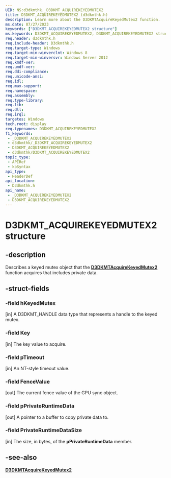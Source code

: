 ```yaml
---
UID: NS:d3dkmthk._D3DKMT_ACQUIREKEYEDMUTEX2
title: D3DKMT_ACQUIREKEYEDMUTEX2 (d3dkmthk.h)
description: Learn more about the D3DKMTAcquireKeyedMutex2 function.
ms.date: 07/27/2023
keywords: ["D3DKMT_ACQUIREKEYEDMUTEX2 structure"]
ms.keywords: D3DKMT_ACQUIREKEYEDMUTEX2, D3DKMT_ACQUIREKEYEDMUTEX2 structure [Display Devices], _D3DKMT_ACQUIREKEYEDMUTEX2, d3dkmthk/D3DKMT_ACQUIREKEYEDMUTEX2, display.d3dkmt_acquirekeyedmutex2
req.header: d3dkmthk.h
req.include-header: D3dkmthk.h
req.target-type: Windows
req.target-min-winverclnt: Windows 8
req.target-min-winversvr: Windows Server 2012
req.kmdf-ver: 
req.umdf-ver: 
req.ddi-compliance: 
req.unicode-ansi: 
req.idl: 
req.max-support: 
req.namespace: 
req.assembly: 
req.type-library: 
req.lib: 
req.dll: 
req.irql: 
targetos: Windows
tech.root: display
req.typenames: D3DKMT_ACQUIREKEYEDMUTEX2
f1_keywords:
 - _D3DKMT_ACQUIREKEYEDMUTEX2
 - d3dkmthk/_D3DKMT_ACQUIREKEYEDMUTEX2
 - D3DKMT_ACQUIREKEYEDMUTEX2
 - d3dkmthk/D3DKMT_ACQUIREKEYEDMUTEX2
topic_type:
 - APIRef
 - kbSyntax
api_type:
 - HeaderDef
api_location:
 - D3dkmthk.h
api_name:
 - _D3DKMT_ACQUIREKEYEDMUTEX2
 - D3DKMT_ACQUIREKEYEDMUTEX2
---
```


# D3DKMT_ACQUIREKEYEDMUTEX2 structure

## -description

Describes a keyed mutex object that the [**D3DKMTAcquireKeyedMutex2**](nf-d3dkmthk-d3dkmtacquirekeyedmutex2.md) function acquires that includes private data.

## -struct-fields

### -field hKeyedMutex

[in] A D3DKMT_HANDLE data type that represents a handle to the keyed mutex.

### -field Key

[in] The key value to acquire.

### -field pTimeout

[in] An NT-style timeout value.

### -field FenceValue

[out] The current fence value of the GPU sync object.

### -field pPrivateRuntimeData

[out] A pointer to a buffer to copy private data to.

### -field PrivateRuntimeDataSize

[in] The size, in bytes, of the **pPrivateRuntimeData** member.

## -see-also

[**D3DKMTAcquireKeyedMutex2**](nf-d3dkmthk-d3dkmtacquirekeyedmutex2.md)
